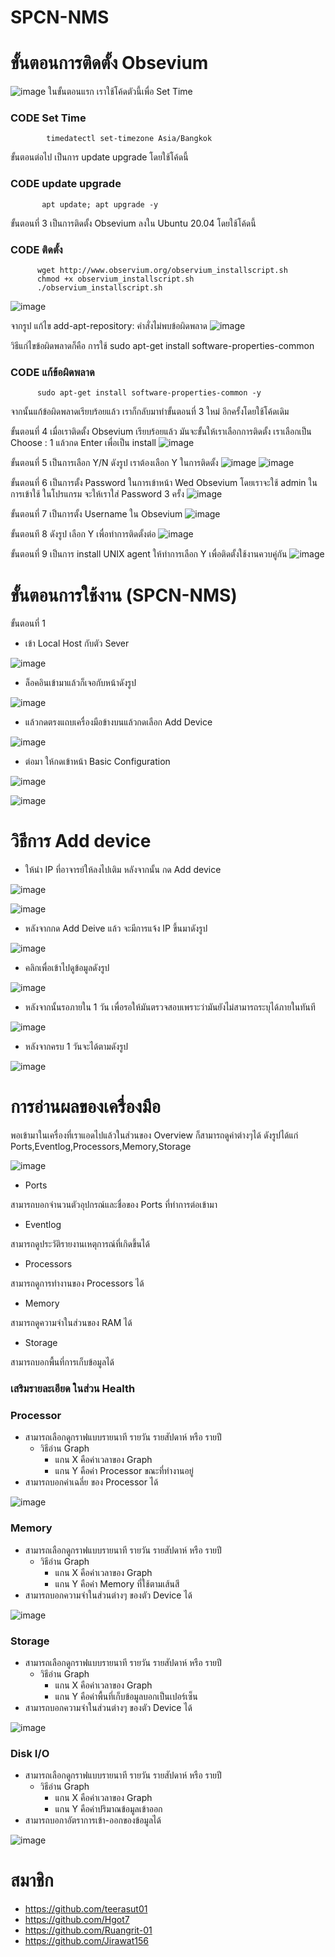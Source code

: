 # SPCN-NMS
# ขั้นตอนการติดตั้ง Obsevium
![image](https://user-images.githubusercontent.com/119155285/210497288-4df9f0f4-938b-4dae-b0d4-69c5c070b798.png)
ในขั้นตอนแรก เราใช้โค้ดตัวนี้เพื่อ Set Time
### CODE Set Time
            timedatectl set-timezone Asia/Bangkok

ขั้นตอนต่อไป เป็นการ update upgrade โดยใช้โค้ดนี้
### CODE update upgrade
           apt update; apt upgrade -y
           
ขั้นตอนที่ 3 เป็นการติดตั้ง Obsevium ลงใน Ubuntu 20.04 โดยใช้โค้ดนี้ 
### CODE ติดตั้ง
          wget http://www.observium.org/observium_installscript.sh
          chmod +x observium_installscript.sh
          ./observium_installscript.sh
        
![image](https://user-images.githubusercontent.com/119155285/210498861-de237099-84a0-4a5d-b632-ce079294aad0.png)

จากรูป แก้ไข add-apt-repository: คําสั่งไม่พบข้อผิดพลาด
  ![image](https://user-images.githubusercontent.com/119155285/210499130-0e172638-3a8a-471e-a744-1bda597af26a.png)

วิธีแก่ไขข้อผิดพลาดก็คือ การใช้ sudo apt-get install software-properties-common
### CODE  แก้ข้อผิดพลาด
          sudo apt-get install software-properties-common -y
          
จากนั้นแก้ข้อผิดพลาดเรียบร้อยแล้ว เราก็กลับมาทำขั้นตอนที่ 3 ใหม่ อีกครั้งโดยใช้โค้ดเดิม

ขั้นตอนที่ 4 เมื่อเราติดตั้ง Obsevium เรียบร้อยแล้ว มันจะขั้นให้เราเลือกการติดตั้ง เราเลือกเป็น Choose : 1 แล้วกด Enter เพื่อเป็น install 
![image](https://user-images.githubusercontent.com/119155285/210499764-91d18a5b-3fc6-4be6-872b-d891cb8cd3b8.png)

ขั้นตอนที่ 5 เป็นการเลือก Y/N ดังรูป เราต้องเลือก Y ในการติดตั้ง
![image](https://user-images.githubusercontent.com/119155285/210500031-463189ce-5cc8-4d03-88e9-056896ee80cb.png)
![image](https://user-images.githubusercontent.com/119155285/210500064-29a78df5-526c-45c2-be8c-6b22f910d6e2.png)

ขั้นตอนที่ 6 เป็นการตั้ง Password ในการเข้าหน้า Wed Obsevium โดยเราจะใช้ admin ในการเข้าใช้ ในโปรแกรม จะให้เราใส่ Password 3 ครั้ง
![image](https://user-images.githubusercontent.com/119155285/210500690-dff218a5-b6f6-40c1-a654-a4bdcdfc4907.png)

ขั้นตอนที่ 7 เป็นการตั้ง Username ใน Obsevium
![image](https://user-images.githubusercontent.com/119155285/210505941-39615174-020c-4937-b978-99fdbb3fe9bc.png)

ขั้นตอนที 8 ดังรูป เลือก Y เพื่อทำการติดตั้งต่อ
![image](https://user-images.githubusercontent.com/119155285/210503389-8c5463ef-2ffc-4fda-aa19-599c63c24e0d.png)

ขั้นตอนที่ 9 เป็นการ install UNIX agent ให้ทำการเลือก Y เพื่อติดตั้งใช้งานควบคู่กัน
![image](https://user-images.githubusercontent.com/119155285/210503716-30cd4f0e-d762-4877-8fdf-a44710ee8977.png)

# ขั้นตอนการใช้งาน (SPCN-NMS)

ขั้นตอนที่ 1
 
- เข้า Local Host กับตัว Sever 

![image](https://user-images.githubusercontent.com/117635686/210507928-41fc3f3a-35a5-43e7-9b21-079cd419e863.png)

- ล็อคอินเข้ามาแล้วก็เจอกับหน้าดังรูป

![image](https://user-images.githubusercontent.com/117635686/210508426-e99621b6-9c61-457d-acb5-a428c9a86c82.png)

- แล้วกดตรงแถบเครื่องมือข้างบนแล้วกดเลือก Add Device

![image](https://user-images.githubusercontent.com/117635686/210508646-14af7521-8bc7-4178-b625-3720085bb463.png)

- ต่อมา ให้กดเข้าหน้า Basic Configuration

![image](https://user-images.githubusercontent.com/117635686/210508835-4a5cea6f-70bc-45ac-8cec-a729fed27930.png)

![image](https://user-images.githubusercontent.com/117635686/210509070-3d1be511-615b-43dd-8ffa-6d0ec4d8aa69.png)
# วิธีการ Add device

- ให้นำ IP ที่อาจารย์ให้ลงไปเติม หลังจากนั้น กด Add device

![image](https://user-images.githubusercontent.com/117635686/210510698-7ef57202-1af9-4b51-ac2a-c5c8425c1f5f.png)

![image](https://user-images.githubusercontent.com/117635686/210509352-650adbf0-f093-46f5-9a69-afb2e6f61b5b.png)

- หลังจากกด Add Deive แล้ว จะมีการแจ้ง IP ขึ้นมาดังรูป

![image](https://user-images.githubusercontent.com/117635686/210509660-2eb636d3-6413-4001-ab0e-24a5ba4e69dd.png)

- คลิกเพื่อเข้าไปดูข้อมูลดังรูป

![image](https://user-images.githubusercontent.com/117635686/210509885-a554c116-a047-4f17-a86b-577347304cd6.png)

- หลังจากนั้นรอภายใน 1 วัน เพื่อรอให้มันตรวจสอบเพราะว่ามันยังไม่สามารถระบุได้ภายในทันที

![image](https://user-images.githubusercontent.com/117635686/210510186-b2e6c0e1-8da1-44c5-b49f-6e372c28d0d9.png)

- หลังจากครบ 1 วันจะได้ตามดังรูป

![image](https://user-images.githubusercontent.com/117635686/210831155-fe086e22-ff10-48b7-9a4a-63564325947c.png)

# การอ่านผลของเครื่องมือ

พอเข้ามาในเครื่องที่เราแอดไปแล้วในส่วนของ Overview ก็สามารถดูค่าต่างๆได้ ดังรูปได้แก่ Ports,Eventlog,Processors,Memory,Storage

![image](https://user-images.githubusercontent.com/117635686/210832336-4e51b4ae-28f8-4dc7-9149-54a9ee42dd31.png)

  - Ports

สามารถบอกจำนวนตัวอุปกรณ์และชื่อของ Ports ที่ทำการต่อเข้ามา  
  
  - Eventlog

สามารถดูประวัติรายงานเหตุการณ์ที่เกิดขึ้นได้

  - Processors

สามารถดูการทำงานของ Processors ได้
 
  - Memory

สามารถดูความจำในส่วนของ RAM ได้

  - Storage

สามารถบอกพื้นที่การเก็บข้อมูลได้ 

### เสริมรายละเอียด ในส่วน Health
### Processor
* สามารถเลือกดูกราฟแบบรายนาที รายวัน รายสัปดาห์ หรือ รายปี
   * วิธีอ่าน Graph
     * แกน X คือค่าเวลาของ Graph
     * แกน Y คือค่า Processor ขณะที่ทำงานอยู่
* สามารถบอกค่าเฉลี่ย ของ Processor ได้ 

![image](https://user-images.githubusercontent.com/119155285/211134261-0bbb65af-f49b-488e-a060-51ca33b11ce9.png)

### Memory
- สามารถเลือกดูกราฟแบบรายนาที รายวัน รายสัปดาห์ หรือ รายปี
   * วิธีอ่าน Graph
     * แกน X คือค่าเวลาของ Graph
     * แกน Y คือค่า Memory ที่ใช้ตามเส้นสี
- สามารถบอกความจำในส่วนต่างๆ ของตัว Device ได้ 

![image](https://user-images.githubusercontent.com/119155285/211134469-a652e9d7-8773-43db-b0e1-e7409eb5cc7e.png)

### Storage
- สามารถเลือกดูกราฟแบบรายนาที รายวัน รายสัปดาห์ หรือ รายปี
   * วิธีอ่าน Graph
     * แกน X คือค่าเวลาของ Graph
     * แกน Y คือค่าพื้นที่เก็บข้อมูลบอกเป็นเปอร์เซ็น 
- สามารถบอกความจำในส่วนต่างๆ ของตัว Device ได้ 
  

![image](https://user-images.githubusercontent.com/119155285/211134574-fa2284b3-2c3d-4973-b49d-1e28a5edac55.png)

### Disk I/O
- สามารถเลือกดูกราฟแบบรายนาที รายวัน รายสัปดาห์ หรือ รายปี
   * วิธีอ่าน Graph
     * แกน X คือค่าเวลาของ Graph
     * แกน Y คือค่าปริมาณข้อมูลเข้าออก 
- สามารถบอกาอัตราการเข้า-ออกของข้อมูลได้ 

![image](https://user-images.githubusercontent.com/119155285/211134615-1cf2c681-fecc-48fb-88b6-671521490a34.png)

# สมาชิก
- https://github.com/teerasut01
- https://github.com/Hgot7
- https://github.com/Ruangrit-01
- https://github.com/Jirawat156




